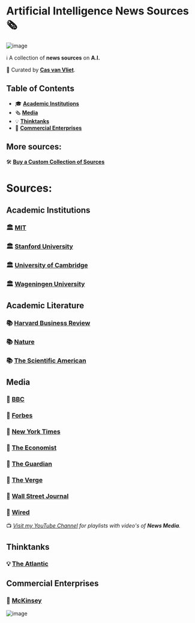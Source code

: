 # Artificial Intelligence News Sources 🗞️

![image](https://github.com/cas-van-vliet/cas-van-vliet/assets/146363448/12512d42-e0e2-452a-9d4b-ce683b1cc906)

ℹ️ A collection of **news sources** on **A.I.**

👀 Curated by [**Cas van Vliet**](https://casvanvliet.substack.com).

## Table of Contents

- 🎓 **[Academic Institutions](#academic-institutions)**
- 🗞️ **[Media](#media)**
- 💡 **[Thinktanks](#thinktanks)**
- 💸 **[Commercial Enterprises](#commercial-enterprises)**

## More sources:

🛠️ **[Buy a Custom Collection of Sources](mailto:workcommunication@duck.com)**

# Sources:

## Academic Institutions

### 🏛️ [MIT](https://news.mit.edu/topic/artificial-intelligence2)

### 🏛️ [Stanford University](https://hai.stanford.edu/)

### 🏛️ [University of Cambridge](https://www.cam.ac.uk/topics/artificial-intelligence)

### 🏛️ [Wageningen University](https://www.wur.nl/nl/themas/kunstmatige-intelligentie.htm)

## Academic Literature

### 📚 [Harvard Business Review](https://hbr.org/topic/subject/ai-and-machine-learning)

### 📚 [Nature](https://www.nature.com/search?q=artificial+intelligence&journal=)

### 📚 [The Scientific American](https://www.scientificamerican.com/artificial-intelligence/)

## Media

### 📰 [BBC](https://www.bbc.co.uk/news/topics/ce1qrvleleqt)

### 📰 [Forbes](https://www.forbes.com/ai/)

### 📰 [New York Times](https://www.nytimes.com/spotlight/artificial-intelligence)

### 📰 [The Economist](https://www.economist.com/artificial-intelligence)

### 📰 [The Guardian](https://www.theguardian.com/technology/artificialintelligenceai)

### 📰 [The Verge](https://www.theverge.com/ai-artificial-intelligence)

### 📰 [Wall Street Journal](https://www.wsj.com/tech/ai)

### 📰 [Wired](https://www.wired.com/tag/artificial-intelligence/)

📺 _[Visit my YouTube Channel](https://www.youtube.com/@promptfast/playlists) for playlists with video's of **News Media**._

## Thinktanks

### 💡 [The Atlantic](https://www.theatlantic.com/category/ai-artificial-intelligence/)

## Commercial Enterprises 

### 💸 [McKinsey](https://www.mckinsey.com/capabilities/quantumblack/our-insights) 

![image](https://github.com/cas-van-vliet/chatgpt-prompts/assets/146363448/19f7dc8e-23c1-4160-b6d8-304ab0aaaa5f)
